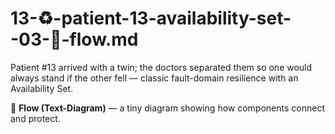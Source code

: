 # 13-♻️-patient-13-availability-set--03-🔄-flow.md

Patient #13 arrived with a twin; the doctors separated them so one would always stand if the other fell — classic fault-domain resilience with an Availability Set.

🔄 **Flow (Text-Diagram)** — a tiny diagram showing how components connect and protect.
